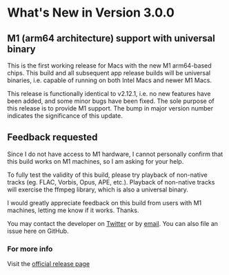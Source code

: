 #  What's New in Version 3.0.0

## M1 (arm64 architecture) support with universal binary

This is the first working release for Macs with the new M1 arm64-based chips. This build and all subsequent app release builds will be universal binaries, i.e. capable of running on both Intel Macs and newer M1 Macs.

This release is functionally identical to v2.12.1, i.e. no new features have been added, and some minor bugs have been fixed. The sole purpose of this release is to provide M1 support. The bump in major version number indicates the significance of this update.

## Feedback requested

Since I do not have access to M1 hardware, I cannot personally confirm that this build works on M1 machines, so I am asking for your help.

To fully test the validity of this build, please try playback of non-native tracks (eg. FLAC, Vorbis, Opus, APE, etc.). Playback of non-native tracks will exercise the ffmpeg library, which is also a universal binary.

I would greatly appreciate feedback on this build from users with M1 machines, letting me know if it works. Thanks. 

You may contact the developer on [Twitter](https://twitter.com/AuralPlayer) or by [email](mailto:aural.student@gmail.com). You can also file an issue here on GitHub. 

### **For more info**
Visit the [official release page](https://github.com/maculateConception/aural-player/releases/tag/3.0.0)
